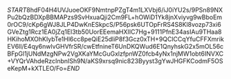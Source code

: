 $START$8hdF04H4UVJuoeOKF9NmtnpPZgT4m1LXVbj6/iJ0iYU2s/9PSn89NXPu2bQzBDXpBBMAPzs9SvHxuaQji2Cm9FL+hOWiD1Yk8jnXviyvg9wBboEm0rOC9/cKp6gWJ8JLP4DwKnESkpcS/P56psk6UTOpFrRS4S8Kl8vozp73xi6GVeZtg1Rcz1EA0jZq1El3tb50UorEEemaHXIIC7Hg+9111PfnE34asIAu9THaa8HKihoMXOhKIybTe1Hl6cc8peQiE25dliP8f3Gcz0xTH+9QClCCqYfuCFFXmrikEV6ll/E4qy6nwlvGHVfrSR/cwEtfnineT6UnDKQWud6E1QnyhskG2x5mOL56cBFpGl1jUNdMzgNPw2VgXKaYMcGuGxlzfpnWZ0fcb4yNx1njMW1obt6INVXC+VYQrVAhdeRzcInbnISh9N/aKS9xrsq9nic823Byyst3gYwJHGFKCodmF5OSeKepM+kXTLEO/Fo=$END$